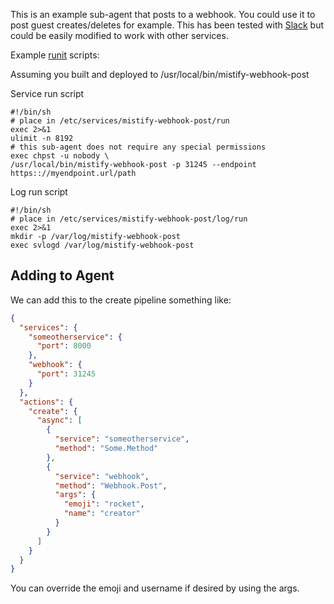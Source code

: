 This is an example sub-agent that posts to a webhook.  You could use
it to post guest creates/deletes for example.  This has been tested
with [Slack](https://api.slack.com/) but could be easily modified to
work with other services.


Example [runit](http://smarden.org/runit/) scripts:

Assuming you built and deployed to /usr/local/bin/mistify-webhook-post

Service run script
```
#!/bin/sh
# place in /etc/services/mistify-webhook-post/run
exec 2>&1
ulimit -n 8192
# this sub-agent does not require any special permissions
exec chpst -u nobody \
/usr/local/bin/mistify-webhook-post -p 31245 --endpoint https:://myendpoint.url/path
```

Log run script
```
#!/bin/sh
# place in /etc/services/mistify-webhook-post/log/run
exec 2>&1
mkdir -p /var/log/mistify-webhook-post
exec svlogd /var/log/mistify-webhook-post
```

## Adding to Agent ##

We can add this to the create pipeline something like:

```json
{
  "services": {
    "someotherservice": {
      "port": 8000
    },
    "webhook": {
      "port": 31245
    }
  },
  "actions": {
    "create": {
      "async": [
        {
          "service": "someotherservice",
          "method": "Some.Method"
        },
        {
          "service": "webhook",
          "method": "Webhook.Post",
          "args": {
            "emoji": "rocket",
            "name": "creator"
          }
        }
      ]
    }
  }
}
```

You can override the emoji and username if desired by using the args.
